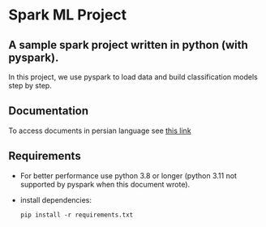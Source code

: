# Spark ML Project
## A sample spark project written in python (with pyspark).

In this project, we use pyspark to load data and build  classification models step by step.

## Documentation
To access documents in persian language see [this link](./doc) 

## Requirements
- For better performance use python 3.8 or longer (python 3.11 not supported by pyspark when this document wrote).
- install dependencies:

    `pip install -r requirements.txt`

